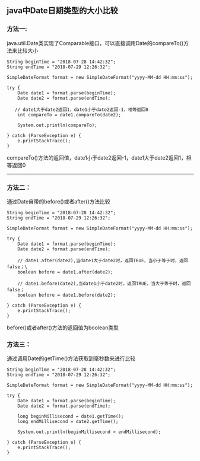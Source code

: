 ## java中Date日期类型的大小比较

### 方法一:

java.util.Date类实现了Comparable接口，可以直接调用Date的compareTo\(\)方法来比较大小

```
String beginTime = "2018-07-28 14:42:32";
String endTime = "2018-07-29 12:26:32";

SimpleDateFormat format = new SimpleDateFormat("yyyy-MM-dd HH:mm:ss");

try {
    Date date1 = format.parse(beginTime);
    Date date2 = format.parse(endTime);

   // date1大于date2返回1，date1小于date2返回-1，相等返回0
    int compareTo = date1.compareTo(date2);

    System.out.println(compareTo);

} catch (ParseException e) {
    e.printStackTrace();
}
```

compareTo\(\)方法的返回值，date1小于date2返回-1，date1大于date2返回1，相等返回0

---

### 方法二：

通过Date自带的before\(\)或者after\(\)方法比较

```
String beginTime = "2018-07-28 14:42:32";
String endTime = "2018-07-29 12:26:32";

SimpleDateFormat format = new SimpleDateFormat("yyyy-MM-dd HH:mm:ss");

try {
    Date date1 = format.parse(beginTime);
    Date date2 = format.parse(endTime);

    // date1.after(date2),当date1大于date2时，返回TRUE，当小于等于时，返回false；\
    boolean before = date1.after(date2);

    // date1.before(date2),当date1小于date2时，返回TRUE，当大于等于时，返回false； 
    boolean before = date1.before(date2);

} catch (ParseException e) {
    e.printStackTrace();
}
```

before\(\)或者after\(\)方法的返回值为boolean类型

### 方法三：

通过调用Date的getTime\(\)方法获取到毫秒数来进行比较

```
String beginTime = "2018-07-28 14:42:32";
String endTime = "2018-07-29 12:26:32";

SimpleDateFormat format = new SimpleDateFormat("yyyy-MM-dd HH:mm:ss");

try {
    Date date1 = format.parse(beginTime);
    Date date2 = format.parse(endTime);

    long beginMillisecond = date1.getTime();
    long endMillisecond = date2.getTime();

    System.out.println(beginMillisecond > endMillisecond);

} catch (ParseException e) {
    e.printStackTrace();
}
```



